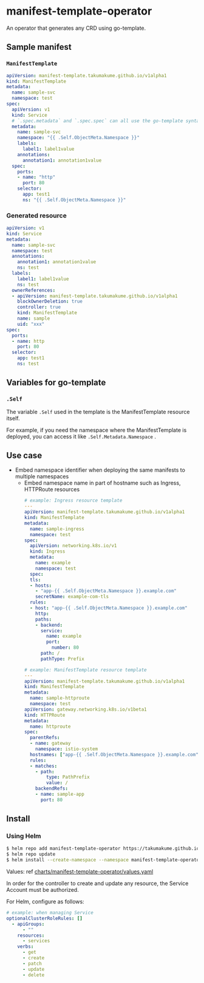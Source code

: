 # manifest-template-operator

An operator that generates any CRD using go-template.

## Sample manifest

### `ManifestTemplate`

```yaml
apiVersion: manifest-template.takumakume.github.io/v1alpha1
kind: ManifestTemplate
metadata:
  name: sample-svc
  namespace: test
spec:
  apiVersion: v1
  kind: Service
  # `.spec.metadata` and `.spec.spec` can all use the go-template syntax.
  metadata:
    name: sample-svc
    namespace: "{{ .Self.ObjectMeta.Namespace }}"
    labels:
      label1: label1value
    annotations:
      annotation1: annotation1value
  spec:
    ports:
    - name: "http"
      port: 80
    selector:
      app: test1
      ns: "{{ .Self.ObjectMeta.Namespace }}"
```

### Generated resource

```yaml
apiVersion: v1
kind: Service
metadata:
  name: sample-svc
  namespace: test
  annotations:
    annotation1: annotation1value
    ns: test
  labels:
    label1: label1value
    ns: test
  ownerReferences:
  - apiVersion: manifest-template.takumakume.github.io/v1alpha1
    blockOwnerDeletion: true
    controller: true
    kind: ManifestTemplate
    name: sample
    uid: "xxx"
spec:
  ports:
  - name: http
    port: 80
  selector:
    app: test1
    ns: test
```

## Variables for go-template

### `.Self`

The variable `.Self` used in the template is the ManifestTemplate resource itself.

For example, if you need the namespace where the ManifestTemplate is deployed, you can access it like `.Self.Metadata.Namespace` .

## Use case

- Embed namespace identifier when deploying the same manifests to multiple namespaces
  - Embed namespace name in part of hostname such as Ingress, HTTPRoute resources
    ```yaml
    # example: Ingress resource template
    ---
    apiVersion: manifest-template.takumakume.github.io/v1alpha1
    kind: ManifestTemplate
    metadata:
      name: sample-ingress
      namespace: test
    spec:
      apiVersion: networking.k8s.io/v1
      kind: Ingress
      metadata:
        name: example
        namespace: test
      spec:
      tls:
      - hosts:
        - "app-{{ .Self.ObjectMeta.Namespace }}.example.com"
        secretName: example-com-tls
      rules:
      - host: "app-{{ .Self.ObjectMeta.Namespace }}.example.com"
        http:
        paths:
        - backend:
          service:
            name: example
            port:
              number: 80
          path: /
          pathType: Prefix
    ```
    ```yaml
    # example: ManifestTemplate resource template
    ---
    apiVersion: manifest-template.takumakume.github.io/v1alpha1
    kind: ManifestTemplate
    metadata:
      name: sample-httproute
      namespace: test
    apiVersion: gateway.networking.k8s.io/v1beta1
    kind: HTTPRoute
    metadata:
      name: httproute
    spec:
      parentRefs:
      - name: gateway
        namespace: istio-system
      hostnames: ["app-{{ .Self.ObjectMeta.Namespace }}.example.com"]
      rules:
      - matches:
        - path:
            type: PathPrefix
            value: /
        backendRefs:
        - name: sample-app
          port: 80
    ```

## Install

### Using Helm

```sh
$ helm repo add manifest-template-operator https://takumakume.github.io/manifest-template-operator/charts
$ helm repo update
$ helm install --create-namespace --namespace manifest-template-operator-system manifest-template-operator manifest-template-operator/manifest-template-operator
```

Values: ref [charts/manifest-template-operator/values.yaml](https://github.com/takumakume/manifest-template-operator/blob/main/charts/manifest-template-operator/values.yaml)

In order for the controller to create and update any resource, the Service Account must be authorized.

For Helm, configure as follows:

```yaml
# example: when managing Service
optionalClusterRoleRules: []
  - apiGroups:
      - ""
    resources:
      - services
    verbs:
      - get
      - create
      - patch
      - update
      - delete
```